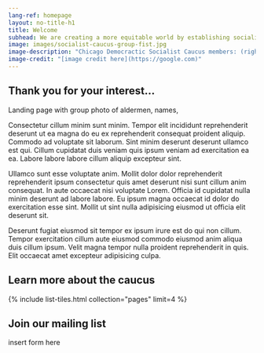 ```yaml
---
lang-ref: homepage
layout: no-title-h1
title: Welcome
subhead: We are creating a more equitable world by establishing socialism as a political force. We believe our governments and economy should operate, through social ownership, for the benefit of all.
image: images/socialist-caucus-group-fist.jpg
image-description: "Chicago Democractic Socialist Caucus members: (right to left)..."
image-credit: "[image credit here](https://google.com)"
---
```


## Thank you for your interest...

Landing page with group photo of aldermen, names,

Consectetur cillum minim sunt minim. Tempor elit incididunt reprehenderit deserunt ut ea magna do eu ex reprehenderit consequat proident aliquip. Commodo ad voluptate sit laborum. Sint minim deserunt deserunt ullamco est qui. Cillum cupidatat duis veniam quis ipsum veniam ad exercitation ea ea. Labore labore labore cillum aliquip excepteur sint.

Ullamco sunt esse voluptate anim. Mollit dolor dolor reprehenderit reprehenderit ipsum consectetur quis amet deserunt nisi sunt cillum anim consequat. In aute occaecat nisi voluptate Lorem. Officia id cupidatat nulla minim deserunt ad labore labore. Eu ipsum magna occaecat id dolor do exercitation esse sint. Mollit ut sint nulla adipisicing eiusmod ut officia elit deserunt sit.

Deserunt fugiat eiusmod sit tempor ex ipsum irure est do qui non cillum. Tempor exercitation cillum aute eiusmod commodo eiusmod anim aliqua duis cillum ipsum. Velit magna tempor nulla proident reprehenderit in quis. Elit occaecat amet excepteur adipisicing culpa.

## Learn more about the caucus

{% include list-tiles.html collection="pages" limit=4 %}

## Join our mailing list

insert form here
